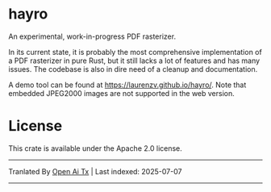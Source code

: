 # hayro

An experimental, work-in-progress PDF rasterizer.

In its current state, it is probably the most comprehensive implementation of a PDF rasterizer in pure Rust,
but it still lacks a lot of features and has many issues. The codebase is also in dire need of a cleanup and documentation.

A demo tool can be found at https://laurenzv.github.io/hayro/. Note that embedded JPEG2000 images are not supported
in the web version.

# License
This crate is available under the Apache 2.0 license.

---

Tranlated By [Open Ai Tx](https://github.com/OpenAiTx/OpenAiTx) | Last indexed: 2025-07-07

---